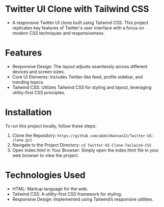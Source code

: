 # Twitter UI Clone with Tailwind CSS
  - A responsive Twitter UI clone built using Tailwind CSS. This project replicates key features of Twitter's user interface with a focus on modern CSS techniques and responsiveness.
# Features
  - Responsive Design: The layout adjusts seamlessly across different devices and screen sizes.
  - Core UI Elements: Includes Twitter-like feed, profile sidebar, and trending topics.
  - Tailwind CSS: Utilizes Tailwind CSS for styling and layout, leveraging utility-first CSS principles.
# Installation
To run this project locally, follow these steps:
1. Clone the Repository:
    `https://github.com/abdulHannan22/Twitter-UI-clone.git`
2. Navigate to the Project Directory:
   `cd Twitter-UI-Clone-Tailwind-CSS`
3. Open index.html in Your Browser: Simply open the index.html file in your web browser to view the project.
# Technologies Used
- HTML: Markup language for the web.
- Tailwind CSS: A utility-first CSS framework for styling. 
- Responsive Design: Implemented using Tailwind’s responsive utilities.
